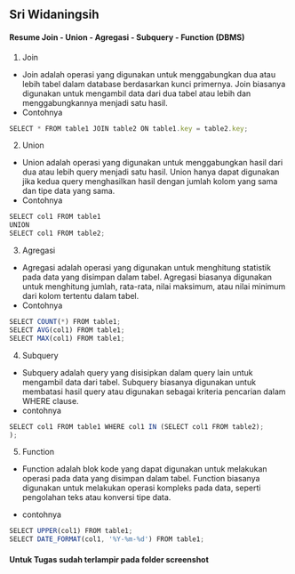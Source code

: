 ## Sri Widaningsih


#### Resume Join - Union - Agregasi - Subquery - Function (DBMS)

1. Join
- Join adalah operasi yang digunakan untuk menggabungkan dua atau lebih tabel dalam database berdasarkan kunci primernya. Join biasanya digunakan untuk mengambil data dari dua tabel atau lebih dan menggabungkannya menjadi satu hasil. 
- Contohnya

``` js
SELECT * FROM table1 JOIN table2 ON table1.key = table2.key;
```

2. Union
- Union adalah operasi yang digunakan untuk menggabungkan hasil dari dua atau lebih query menjadi satu hasil. Union hanya dapat digunakan jika kedua query menghasilkan hasil dengan jumlah kolom yang sama dan tipe data yang sama. 
- Contohnya

``` js
SELECT col1 FROM table1
UNION
SELECT col1 FROM table2;
```

3. Agregasi
- Agregasi adalah operasi yang digunakan untuk menghitung statistik pada data yang disimpan dalam tabel. Agregasi biasanya digunakan untuk menghitung jumlah, rata-rata, nilai maksimum, atau nilai minimum dari kolom tertentu dalam tabel.
- Contohnya

``` js
SELECT COUNT(*) FROM table1;
SELECT AVG(col1) FROM table1;
SELECT MAX(col1) FROM table1;
```

4. Subquery
- Subquery adalah query yang disisipkan dalam query lain untuk mengambil data dari tabel. Subquery biasanya digunakan untuk membatasi hasil query atau digunakan sebagai kriteria pencarian dalam WHERE clause.
- contohnya
``` js
SELECT col1 FROM table1 WHERE col1 IN (SELECT col1 FROM table2);
);
```


5. Function
- Function adalah blok kode yang dapat digunakan untuk melakukan operasi pada data yang disimpan dalam tabel. Function biasanya digunakan untuk melakukan operasi kompleks pada data, seperti pengolahan teks atau konversi tipe data.

- contohnya
``` js
SELECT UPPER(col1) FROM table1;
SELECT DATE_FORMAT(col1, '%Y-%m-%d') FROM table1;
```
#### Untuk Tugas sudah terlampir pada folder screenshot